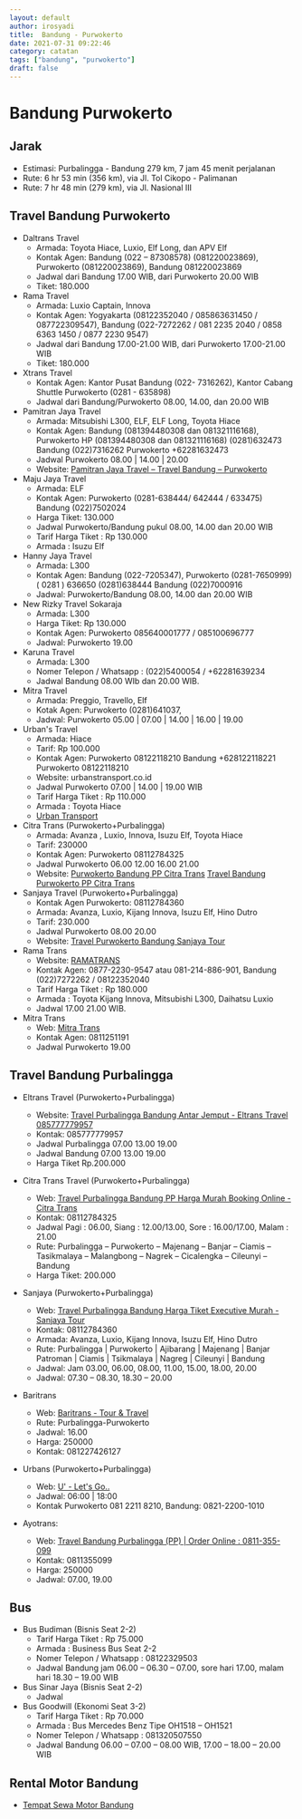```yaml
---
layout: default
author: irosyadi
title:  Bandung - Purwokerto
date: 2021-07-31 09:22:46
category: catatan
tags: ["bandung", "purwokerto"]
draft: false
---
```


# Bandung Purwokerto

## Jarak
- Estimasi: Purbalingga - Bandung 279 km, 7 jam 45 menit perjalanan
- Rute: 6 hr 53 min (356 km), via Jl. Tol Cikopo - Palimanan
- Rute: 7 hr 48 min (279 km), via Jl. Nasional III

## Travel Bandung Purwokerto
- Daltrans Travel
    - Armada: Toyota Hiace, Luxio, Elf Long, dan APV Elf
    - Kontak Agen: Bandung (022 – 87308578) (081220023869), Purwokerto (081220023869), Bandung 081220023869
    - Jadwal dari Bandung 17.00 WIB, dari Purwokerto 20.00 WIB
    - Tiket: 180.000
- Rama Travel
    - Armada: Luxio Captain, Innova
    - Kontak Agen: Yogyakarta (08122352040 / 085863631450 / 087722309547), Bandung (022-7272262 / 081 2235 2040 / 0858 6363 1450 / 0877 2230 9547)
    -  Jadwal dari Bandung 17.00-21.00 WIB, dari Purwokerto 17.00-21.00 WIB
    - Tiket: 180.000
- Xtrans Travel
    - Kontak Agen: Kantor Pusat Bandung (022-  7316262), Kantor Cabang Shuttle Purwokerto (0281 - 635898)
    - Jadwal dari Bandung/Purwokerto 08.00, 14.00, dan 20.00 WIB
- Pamitran Jaya Travel
    - Armada: Mitsubishi L300, ELF, ELF Long, Toyota Hiace
    - Kontak Agen: Bandung (081394480308 dan 081321116168), Purwokerto HP (081394480308 dan 081321116168) (0281)632473 Bandung (022)7316262 Purwokerto +62281632473
    - Jadwal Purwokerto 08.00 | 14.00 | 20.00
    - Website: [Pamitran Jaya Travel – Travel Bandung – Purwokerto](https://www.pamitranjayatravel.com/)
- Maju Jaya Travel
    - Armada: ELF
    - Kontak Agen: Purwokerto (0281-638444/ 642444 / 633475) Bandung (022)7502024
    - Harga Tiket: 130.000
    - Jadwal Purwokerto/Bandung pukul 08.00, 14.00 dan 20.00 WIB
    - Tarif Harga Tiket : Rp 130.000
    - Armada : Isuzu Elf
- Hanny Jaya Travel
    - Armada: L300
    - Kontak Agen: Bandung (022-7205347), Purwokerto (0281-7650999) ( 0281 ) 636650 (0281)638444 Bandung (022)7000916
    - Jadwal: Purwokerto/Bandung 08.00, 14.00 dan 20.00 WIB
- New Rizky Travel Sokaraja
    - Armada: L300
    - Harga Tiket: Rp 130.000
    - Kontak Agen: Purwokerto 085640001777 / 085100696777
    - Jadwal: Purwokerto 19.00
- Karuna Travel
    - Armada: L300
    - Nomer Telepon / Whatsapp : (022)5400054 / +62281639234
    - Jadwal Bandung 08.00 WIb dan 20.00 WIB.
- Mitra Travel
    - Armada: Preggio, Travello, Elf
    - Kotak Agen: Purwokerto (0281)641037, 
    - Jadwal: Purwokerto 05.00 | 07.00 | 14.00 | 16.00 | 19.00
- Urban's Travel
    - Armada: Hiace
    - Tarif: Rp 100.000
    - Kontak Agen: Purwokerto 08122118210 Bandung +628122118221 Purwokerto 08122118210
    - Website: urbanstransport.co.id
    - Jadwal Purwokerto 07.00 | 14.00 | 19.00 WIB
    - Tarif Harga Tiket : Rp 110.000
    - Armada : Toyota Hiace
    - [Urban Transport](https://urbanstransport.co.id/)
- Citra Trans (Purwokerto+Purbalingga)
    - Armada: Avanza , Luxio, Innova, Isuzu Elf, Toyota Hiace
    - Tarif: 230000
    - Kontak Agen: Purwokerto 08112784325
    - Jadwal Purwokerto 06.00 12.00 16.00 21.00
    - Website: [Purwokerto Bandung PP Citra Trans](https://www.citratrans.com/travel-purwokerto-bandung/) [Travel Bandung Purwokerto PP Citra Trans](https://www.citratrans.com/travel-bandung-purwokerto/)
- Sanjaya Travel (Purwokerto+Purbalingga)
    - Kontak Agen Purwokerto: 08112784360
    - Armada: Avanza, Luxio, Kijang Innova, Isuzu Elf, Hino Dutro
    - Tarif: 230.000
    - Jadwal Purwokerto 08.00 20.00
    - Website: [Travel Purwokerto Bandung Sanjaya Tour](https://sanjayatour.com/travel-purwokerto-bandung/)
- Rama Trans
    - Website: [RAMATRANS](https://web.ramatrans.com/)
    - Kontak Agen: 0877-2230-9547 atau 081-214-886-901, Bandung (022)7272262 / 08122352040
    - Tarif Harga Tiket : Rp 180.000
    - Armada : Toyota Kijang Innova, Mitsubishi L300, Daihatsu Luxio
    - Jadwal 17.00 21.00 WIB.
- Mitra Trans
    - Web: [Mitra Trans](https://mitratrans.co.id/purwokerto-bandung/)
    - Kontak Agen: 0811251191
    - Jadwal Purwokerto 19.00
    
## Travel Bandung Purbalingga
- Eltrans Travel (Purwokerto+Purbalingga)
    - Website: [Travel Purbalingga Bandung Antar Jemput - Eltrans Travel 085777779957](https://eltranstravel.com/travel-purbalingga-bandung/)
    - Kontak: 085777779957
    - Jadwal Purbalingga 07.00 13.00 19.00
    - Jadwal Bandung 07.00 13.00 19.00
    - Harga Tiket Rp.200.000
- Citra Trans Travel  (Purwokerto+Purbalingga)
    - Web: [Travel Purbalingga Bandung PP Harga Murah Booking Online - Citra Trans](https://www.citratrans.com/travel-purbalingga-bandung/)
    - Kontak: 08112784325
    - Jadwal Pagi : 06.00, Siang : 12.00/13.00, Sore : 16.00/17.00, Malam : 21.00    
    - Rute: Purbalingga – Purwokerto – Majenang – Banjar – Ciamis – Tasikmalaya – Malangbong – Nagrek – Cicalengka – Cileunyi – Bandung
    - Harga Tiket: 200.000
- Sanjaya (Purwokerto+Purbalingga)
    - Web: [Travel Purbalingga Bandung Harga Tiket Executive Murah - Sanjaya Tour](https://sanjayatour.com/travel-purbalingga-bandung/)
    - Kontak: 08112784360
    - Armada: Avanza, Luxio, Kijang Innova, Isuzu Elf, Hino Dutro
    - Rute: Purbalingga | Purwokerto | Ajibarang | Majenang | Banjar Patroman | Ciamis | Tsikmalaya | Nagreg | Cileunyi | Bandung
    - Jadwal: Jam 03.00, 06.00, 08.00, 11.00, 15.00, 18.00, 20.00
    - Jadwal: 07.30 – 08.30, 18.30 – 20.00
- Baritrans
    - Web: [Baritrans - Tour & Travel](https://baritrans.com/index.php)    
    - Rute: Purbalingga-Purwokerto
    - Jadwal: 16.00
    - Harga: 250000
    - Kontak: 081227426127
- Urbans (Purwokerto+Purbalingga)
    - Web: [U' - Let's Go..](https://urbanstransport.co.id/#sq-tab-section)
    - Jadwal: 06:00 | 18:00    
    - Kontak Purwokerto 081 2211 8210, Bandung: 0821-2200-1010


- Ayotrans:
    - Web: [Travel Bandung Purbalingga (PP) | Order Online : 0811-355-099](https://ayotrans.com/tour/travel-bandung-purbalingga/)   
    - Kontak:  0811355099
    - Harga: 250000
    - Jadwal: 07.00, 19.00
    


## Bus
- Bus Budiman (Bisnis Seat 2-2)
    - Tarif Harga Tiket : Rp 75.000
    - Armada : Business Bus Seat 2-2
    - Nomer Telepon / Whatsapp : 08122329503
    - Jadwal Bandung jam 06.00 – 06.30 – 07.00, sore hari 17.00, malam hari 18.30 – 19.00 WIB
- Bus Sinar Jaya (Bisnis Seat 2-2)
    - Jadwal
- Bus Goodwill (Ekonomi Seat 3-2)
    - Tarif Harga Tiket : Rp 70.000
    - Armada : Bus Mercedes Benz Tipe OH1518 – OH1521
    - Nomer Telepon / Whatsapp : 081320507550
    - Jadwal Bandung 06.00 – 07.00 – 08.00 WIB, 17.00 – 18.00 – 20.00 WIB


## Rental Motor Bandung
- [Tempat Sewa Motor Bandung](https://ngetripkemana.com/10-tempat-sewa-motor-bandung/)